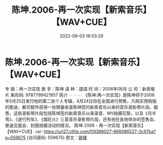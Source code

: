 ﻿---
title: 陈坤.2006-再一次实现【新索音乐】【WAV+CUE】
date: 2022-09-03 16:03:29
categories: WAV车载音乐、镜像
tags: 华语中文
---
# 陈坤.2006-再一次实现【新索音乐】【WAV+CUE】

专 辑：再一次实现
歌 手：陈坤
语 种：国语
时 间：2006年06月
公 司：新索唱片
条形码: 9787799421957
简介
· · · · · ·
《陈坤:再一次实现》是陈坤将于2006年5月25日发行他的第二张个人专辑，4月24日将在全国进行预售，凡购买预购版的歌迷，都可额外获得一张限量收录陈坤签约新索音乐以来的音乐录影带片段。据悉，这些录影带片段包括陈坤签约新索音乐以来录音、MV拍摄花絮，以及《月半弯》、《逆行列车》、《烟花火》三首音乐录影带片段，还有他在各地举办的签售会、歌迷见面会、封面拍摄活动的情况。
陈坤.2006 - 再一次实现【新索音乐】【WAV+CUE】.rar: https://url27.ctfile.com/f/9388027-666086527-3c97ba?p=559675
(访问密码: 559675)
原文：[链接](https://blog.sina.com.cn/s/blog_1647c7e7601030z7c.html)